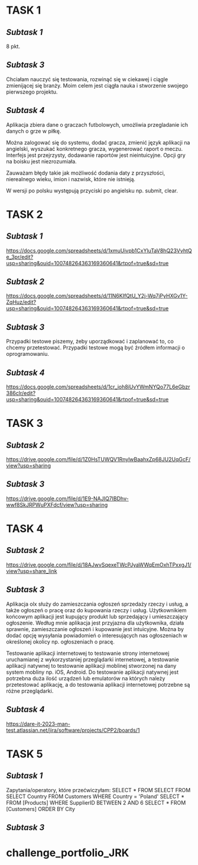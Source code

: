 # **TASK 1**  
## *Subtask 1*  
8 pkt.  
## *Subtask 3*
Chciałam nauczyć się testowania, rozwinąć się w ciekawej i ciągle zmienijącej się branży. Moim celem jest ciągła nauka i stworzenie swojego pierwszego projektu.
## *Subtask 4*
Aplikacja zbiera dane o graczach futbolowych, umożliwia przegladanie ich danych o grze w piłkę.

Można zalogować się do systemu, dodać gracza, zmienić język aplikacji na angielski, wyszukać konkretnego gracza, wygenerować raport o meczu.
Interfejs jest przejrzysty, dodawanie raportów jest nieintuicyjne. Opcji gry na boisku jest niezrozumiała.

Zauważam błędy takie jak możliwość dodania daty z przyszłości, nierealnego wieku, imion i nazwisk, które nie istnieją. 

W wersji po polsku występują przyciski po angielsku np. submit, clear. 

# **TASK 2**
## *Subtask 1*
https://docs.google.com/spreadsheets/d/1xmuUivpb1CxYluTaV8hQ23VvhtQe_3pr/edit?usp=sharing&ouid=100748264363169360641&rtpof=true&sd=true
## *Subtask 2*
https://docs.google.com/spreadsheets/d/11N6KIfQtU_Y2j-Wq7jPyHXGv1Y-ZqHuz/edit?usp=sharing&ouid=100748264363169360641&rtpof=true&sd=true
## *Subtask 3*
Przypadki testowe piszemy, żeby uporządkować i zaplanować to, co chcemy przetestować. 
Przypadki testowe mogą być źródłem informacji o oprogramowaniu.  
## *Subtask 4*
https://docs.google.com/spreadsheets/d/1cr_ioh8iUvYWmNYQo77L6eGbzr386clr/edit?usp=sharing&ouid=100748264363169360641&rtpof=true&sd=true

# **TASK 3**
## *Subtask 2*
https://drive.google.com/file/d/1Z0HsTUWQV1RnylwBaahxZp68JU2UqGcF/view?usp=sharing
## *Subtask 3*
https://drive.google.com/file/d/1E9-NAJIQ7IBDhv-wwf8SkJRPWuPXFdcf/view?usp=sharing

# **TASK 4**
## *Subtask 2*
https://drive.google.com/file/d/18AJwvSqexeTWcPJyaWWqEmOxhTPxxgJ1/view?usp=share_link
## *Subtask 3*
Aplikacja olx służy do zamieszczania ogłoszeń sprzedaży rzeczy i usług, a także ogłoszeń o pracę oraz do kupowania rzeczy i usług.
Użytkownikiem końcowym aplikacji jest kupujący produkt lub sprzedający i umieszczający ogłoszenie.
Według mnie aplikacja jest przyjazna dla użytkownika, działa sprawnie, zamieszczanie ogłoszeń i kupowanie jest intuicyjne.
Można by dodać opcję wysyłania powiadomień o interesujących nas ogłoszeniach w określonej okolicy np. ogłoszeniach o pracę.

Testowanie aplikacji internetowej to testowanie strony internetowej uruchamianej z wykorzystaniej przeglądarki internetowej, a testowanie aplikacji natywnej to testowanie aplikacji moblinej stworzonej na dany system mobliny np. iOS, Android. 
Do testowanie aplikacji natywnej jest potrzebna duża ilość urządzeń lub emulatorów na których należy przetestować aplikację, a do testowania aplikacji internetowej potrzebne są różne przeglądarki. 
## *Subtask 4*
https://dare-it-2023-man-test.atlassian.net/jira/software/projects/CPP2/boards/1
# **TASK 5**
## *Subtask 1*
Zapytania/operatory, które przećwiczyłam:
SELECT * FROM 
SELECT FROM
SELECT Country FROM Customers WHERE Country = 'Poland'
SELECT * FROM [Products] WHERE SupplierID BETWEEN 2 AND 6
SELECT * FROM [Customers]
ORDER BY City
## *Subtask 3*

# challenge_portfolio_JRK
